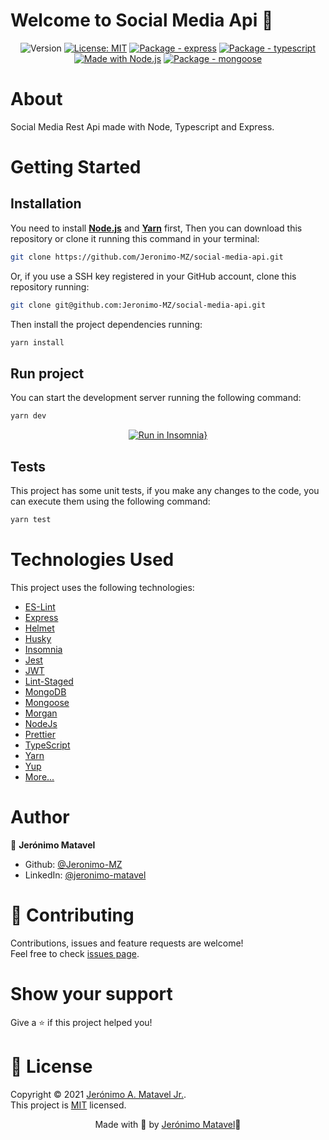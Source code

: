 # Welcome to Social Media Api 👋

<div align="center">

![Version](https://img.shields.io/badge/version-1.0.0-blue.svg?cacheSeconds=2592000)
[![License: MIT](https://img.shields.io/badge/License-MIT-yellow.svg)](./LICENSE)
[![Package - express](https://img.shields.io/github/package-json/dependency-version/jeronimo-mz/social-media-api/express?logo=express&logoColor=green)](https://www.npmjs.com/package/express)
[![Package - typescript](https://img.shields.io/github/package-json/dependency-version/jeronimo-mz/social-media-api/dev/typescript?logo=typescript&logoColor=white)](https://www.npmjs.com/package/typescript)
[![Made with Node.js](https://img.shields.io/badge/Node.js->=14-blue?logo=node.js&logoColor=white)](https://nodejs.org)
[![Package - mongoose](https://img.shields.io/github/package-json/dependency-version/jeronimo-mz/social-media-api/mongoose?logo=mongodb&logoColor=white)](https://www.npmjs.com/package/mongoose)

</div>

# About

Social Media Rest Api made with Node, Typescript and Express.

# Getting Started

## Installation

You need to install **[Node.js](https://nodejs.org/)** and **[Yarn](https://yarnpkg.com/)** first, Then you can download this repository or clone it running this command in your terminal:

```sh
git clone https://github.com/Jeronimo-MZ/social-media-api.git
```

Or, if you use a SSH key registered in your GitHub account, clone this repository running:

```sh
git clone git@github.com:Jeronimo-MZ/social-media-api.git
```

Then install the project dependencies running:

```sh
yarn install
```

## Run project

You can start the development server running the following command:

```sh
yarn dev
```

<center>

[![Run in Insomnia}](https://insomnia.rest/images/run.svg)](https://insomnia.rest/run/?label=Social%20Media%20Api&uri=https%3A%2F%2Fgithub.com%2FJeronimo-MZ%2Fsocial-media-api%2Fblob%2Fmain%2FInsomnia.json)

</center>

## Tests

This project has some unit tests, if you make any changes to the code, you can execute them using the following command:

```sh
yarn test
```

# Technologies Used

This project uses the following technologies:

-   [ES-Lint](https://eslint.org)
-   [Express](https://expressjs.com)
-   [Helmet](https://www.npmjs.com/package/helmet)
-   [Husky](typicode.github.io/husky/)
-   [Insomnia](https://insomnia.rest)
-   [Jest](https://jestjs.io)
-   [JWT](https://jwt.io)
-   [Lint-Staged](https://www.npmjs.com/package/lint-staged)
-   [MongoDB](https://www.mongodb.com)
-   [Mongoose](https://mongoosejs.com)
-   [Morgan](https://www.npmjs.com/package/morgan)
-   [NodeJs](https://nodejs.org/)
-   [Prettier](https://prettier.io)
-   [TypeScript](https://www.typescriptlang.org/)
-   [Yarn](https://yarnpkg.com/)
-   [Yup](https://www.npmjs.com/package/yup)
-   [More...](./package.json)

# Author

👤 **Jerónimo Matavel**

-   Github: [@Jeronimo-MZ](https://github.com/Jeronimo-MZ)
-   LinkedIn: [@jeronimo-matavel](https://linkedin.com/in/jeronimo-matavel)

# 🤝 Contributing

Contributions, issues and feature requests are welcome!<br />Feel free to check [issues page](https://github.com/jeronimo-mz/social-media-api/issues).

# Show your support

Give a ⭐️ if this project helped you!

# 📝 License

Copyright © 2021 [Jerónimo A. Matavel Jr.](https://github.com/jeronimo-mz).<br />
This project is [MIT](./LICENSE) licensed.

<center>

Made with 💜 by [Jerónimo Matavel](https://linkedin.com/in/jeronimo-matavel)🚀

</center>
